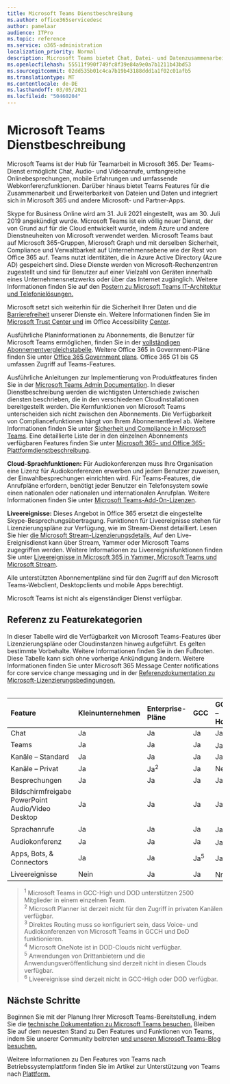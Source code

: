 ```yaml
---
title: Microsoft Teams Dienstbeschreibung
ms.author: office365servicedesc
author: pamelaar
audience: ITPro
ms.topic: reference
ms.service: o365-administration
localization_priority: Normal
description: Microsoft Teams bietet Chat, Datei- und Datenzusammenarbeit, Audio- und Videoanrufe, umfangreiche Onlinebesprechungen, mobile Erfahrungen und umfassende Webkonferenzfunktionen.
ms.openlocfilehash: 55511f990f749fc8f39e84a9e0a7b1211b43bd53
ms.sourcegitcommit: 02dd535b01c4ca7b19b43188ddd1a1f02c01afb5
ms.translationtype: MT
ms.contentlocale: de-DE
ms.lasthandoff: 03/05/2021
ms.locfileid: "50460204"
---
```

# <a name="microsoft-teams-service-description"></a>Microsoft Teams Dienstbeschreibung

Microsoft Teams ist der Hub für Teamarbeit in Microsoft 365. Der Teams-Dienst ermöglicht Chat, Audio- und Videoanrufe, umfangreiche Onlinebesprechungen, mobile Erfahrungen und umfassende Webkonferenzfunktionen. Darüber hinaus bietet Teams Features für die Zusammenarbeit und Erweiterbarkeit von Dateien und Daten und integriert sich in Microsoft 365 und andere Microsoft- und Partner-Apps.

Skype for Business Online wird am 31. Juli 2021 eingestellt, was am 30. Juli 2019 angekündigt wurde. [](https://techcommunity.microsoft.com/t5/Microsoft-Teams-Blog/Skype-for-Business-Online-to-Be-Retired-in-2021/ba-p/777833) Microsoft Teams ist ein völlig neuer Dienst, der von Grund auf für die Cloud entwickelt wurde, indem Azure und andere Dienstneuheiten von Microsoft verwendet werden. Microsoft Teams baut auf Microsoft 365-Gruppen, Microsoft Graph und mit derselben Sicherheit, Compliance und Verwaltbarkeit auf Unternehmensebene wie der Rest von Office 365 auf. Teams nutzt identitäten, die in Azure Active Directory (Azure AD) gespeichert sind. Diese Dienste werden von Microsoft-Rechenzentren zugestellt und sind für Benutzer auf einer Vielzahl von Geräten innerhalb eines Unternehmensnetzwerks oder über das Internet zugänglich. Weitere Informationen finden Sie auf den [Postern zu Microsoft Teams IT-Architektur und Telefonielösungen.](https://docs.microsoft.com/microsoftteams/teams-architecture-solutions-posters)

Microsoft setzt sich weiterhin für die Sicherheit Ihrer Daten und die [Barrierefreiheit](https://www.microsoft.com/trust-center/compliance/accessibility) unserer Dienste ein. Weitere Informationen finden Sie im [Microsoft Trust Center und](https://www.microsoft.com/trust-center) im Office Accessibility [Center](https://support.office.com/article/Office-Accessibility-Center-Resources-for-people-with-disabilities-ecab0fcf-d143-4fe8-a2ff-6cd596bddc6d).

Ausführliche Planinformationen zu Abonnements, die Benutzer für Microsoft Teams ermöglichen, finden Sie in der [vollständigen Abonnementvergleichstabelle](https://go.microsoft.com/fwlink/?linkid=2139145). Weitere Office 365 in Government-Pläne finden Sie unter [Office 365 Government plans](https://www.microsoft.com/microsoft-365/government/compare-office-365-government-plans). Office 365 G1 bis G5 umfassen Zugriff auf Teams-Features.

Ausführliche Anleitungen zur Implementierung von Produktfeatures finden Sie in der [Microsoft Teams Admin Documentation](https://docs.microsoft.com/MicrosoftTeams). In dieser Dienstbeschreibung werden die wichtigsten Unterschiede zwischen diensten beschrieben, die in den verschiedenen Cloudinstallationen bereitgestellt werden. Die Kernfunktionen von Microsoft Teams unterscheiden sich nicht zwischen den Abonnements. Die Verfügbarkeit von Compliancefunktionen hängt von Ihrem Abonnementlevel ab. Weitere Informationen finden Sie unter [Sicherheit und Compliance in Microsoft Teams](https://docs.microsoft.com/microsoftteams/security-compliance-overview). Eine detaillierte Liste der in den einzelnen Abonnements verfügbaren Features finden Sie unter [Microsoft 365- und Office 365-Plattformdienstbeschreibung](https://docs.microsoft.com/office365/servicedescriptions/office-365-platform-service-description/office-365-platform-service-description).

**Cloud-Sprachfunktionen:** Für Audiokonferenzen muss Ihre Organisation eine Lizenz für Audiokonferenzen erwerben und jedem Benutzer zuweisen, der Einwahlbesprechungen einrichten wird. Für Teams-Features, die Anrufpläne erfordern, benötigt jeder Benutzer ein Telefonsystem sowie einen nationalen oder nationalen und internationalen Anrufplan. Weitere Informationen finden Sie unter [Microsoft Teams-Add-On-Lizenzen](https://docs.microsoft.com/microsoftteams/teams-add-on-licensing/microsoft-teams-add-on-licensing).

**Liveereignisse:** Dieses Angebot in Office 365 ersetzt die eingestellte Skype-Besprechungsübertragung. Funktionen für Liveereignisse stehen für Lizenzierungspläne zur Verfügung, wie im Stream-Dienst detailliert. Lesen Sie hier [die Microsoft Stream-Lizenzierungsdetails.](https://docs.microsoft.com/stream/license-overview) Auf den Live-Ereignisdienst kann über Stream, Yammer oder Microsoft Teams zugegriffen werden. Weitere Informationen zu Liveereignisfunktionen finden Sie unter [Liveereignisse in Microsoft 365 in Yammer, Microsoft Teams und Microsoft Stream](https://docs.microsoft.com/stream/live-event-m365).

Alle unterstützten Abonnementpläne sind für den Zugriff auf den Microsoft Teams-Webclient, Desktopclients und mobile Apps berechtigt.

Microsoft Teams ist nicht als eigenständiger Dienst verfügbar.

## <a name="feature-category-reference"></a>Referenz zu Featurekategorien

In dieser Tabelle wird die Verfügbarkeit von Microsoft Teams-Features über Lizenzierungspläne oder Cloudinstanzen hinweg aufgeführt. Es gelten bestimmte Vorbehalte. Weitere Informationen finden Sie in den Fußnoten. Diese Tabelle kann sich ohne vorherige Ankündigung ändern. Weitere Informationen finden Sie unter Microsoft 365 Message Center notifications for core service change messaging und in der [Referenzdokumentation zu Microsoft-Lizenzierungsbedingungen.](https://www.microsoft.com/licensing/product-licensing/products)<br><br>

| Feature | Kleinunternehmen | Enterprise-Pläne | GCC | GCC – Hoch | DOD | Education |
|:-----|:-----|:-----|:-----|:-----|:-----|:-----|
|Chat  <br/> |Ja  <br/> |Ja  <br/> |Ja  <br/> |Ja  <br/> |Ja  <br/> |Ja  <br/> |
|Teams  <br/> |Ja <br/> |Ja <br/> |Ja <br/> |Ja<sup>1</sup>  <br/> |Ja<sup>1</sup>  <br/> |Ja  <br/> |
|Kanäle – Standard  <br/> |Ja  <br/> |Ja  <br/> |Ja  <br/> |Ja  <br/> |Ja  <br/> |Ja  <br/> |
|Kanäle – Privat  <br/> |Ja  <br/> |Ja<sup>2</sup>  <br/> |Ja <br/> |Nein  <br/> |Nein <br/> |Ja  <br/> |
|Besprechungen  <br/> |Ja  <br/> |Ja  <br/> |Ja  <br/> |Ja  <br/> |Ja  <br/> |Ja  <br/> |
|Bildschirmfreigabe PowerPoint Audio/Video Desktop <br/> |Ja  <br/> |Ja  <br/> |Ja  <br/> |Ja  <br/> |Ja  <br/> |Ja  <br/> |
|Sprachanrufe  <br/> |Ja  <br/> |Ja  <br/> |Ja  <br/> |Ja<sup>3</sup>  <br/> |Ja<sup>3</sup>  <br/> |Ja  <br/> |
|Audiokonferenz  <br/> |Ja  <br/> |Ja  <br/> |Ja  <br/> |Ja<sup>3</sup>  <br/> |Ja<sup>3</sup>  <br/> |Ja  <br/> |
|Apps, Bots, & Connectors  <br/> |Ja  <br/> |Ja  <br/> |Ja<sup>5</sup>  <br/> |Ja<sup>5</sup>  <br/> |Ja<sup>4,5</sup>  <br/> |Ja  <br/> |
|Liveereignisse  <br/> |Nein  <br/> |Ja  <br/> |Ja  <br/> |Nr.<sup>6</sup>  <br/> |Nr.<sup>6</sup>  <br/> |Ja  <br/> |

> <sup>1</sup>  Microsoft Teams in GCC-High und DOD unterstützen 2500 Mitglieder in einem einzelnen Team.<br/>
> <sup>2</sup> Microsoft Planner ist derzeit nicht für den Zugriff in privaten Kanälen verfügbar.<br/>
> <sup>3</sup> Direktes Routing muss so konfiguriert sein, dass Voice- und Audiokonferenzen von Microsoft Teams in GCCH und DoD funktionieren.<br/>
> <sup>4</sup> Microsoft OneNote ist in DOD-Clouds nicht verfügbar.<br/>
> <sup>5</sup> Anwendungen von Drittanbietern und die Anwendungsveröffentlichung sind derzeit nicht in diesen Clouds verfügbar.<br/>
> <sup>6</sup> Liveereignisse sind derzeit nicht in GCC-High oder DOD verfügbar.<br/>

## <a name="next-steps"></a>Nächste Schritte

Beginnen Sie mit der Planung Ihrer Microsoft Teams-Bereitstellung, indem Sie die [technische Dokumentation zu Microsoft Teams besuchen.](https://aka.ms/SuccessWithTeams) Bleiben Sie auf dem neuesten Stand zu Den Features und Funktionen von Teams, indem Sie unserer Community beitreten [und unseren Microsoft Teams-Blog besuchen.](https://aka.ms/TeamsBlog)

Weitere Informationen zu Den Features von Teams nach Betriebssystemplattform finden Sie im Artikel zur Unterstützung von Teams nach [Plattform.](https://aka.ms/teamsfeaturesbyplatform)

